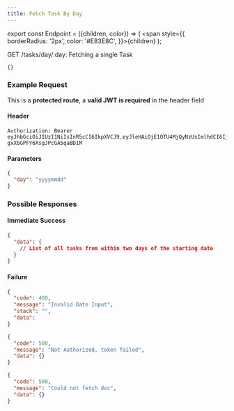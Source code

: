 ```yaml
---
title: Fetch Task By Day
---
```


export const Endpoint = ({children, color}) => ( <span style={{
borderRadius: '2px',
color: '#E83E8C',
}}>{children}</span> );

<Endpoint>GET /tasks/day/:day</Endpoint>: Fetching a single Task

```json
{}
```

### Example Request

This is a **protected route**, a **valid JWT is required** in the header field

#### Header

```
Authorization: Bearer eyJhbGciOiJIUzI1NiIsInR5cCI6IkpXVCJ9.eyJleHAiOjE1OTU4MjQyNzUsImlhdCI6IjIwMjAtMDctMjdUMDA6MjY6MTUuNzg5NTg0Mi0wNDowMCIsInN1YiI6ImNocmlzIn0.5US2_ITKcfgkpEbfsR-gxXbGPFY6XsgJPcGA5qaBD1M
```

#### Parameters

```json
{
  "day": "yyyymmdd"
}
```

### Possible Responses

#### Immediate Success

```json
{
  "data": {
    // List of all tasks from within two days of the starting date
  }
}
```

#### Failure

```json
{
  "code": 400,
  "message": "Invalid Date Input",
  "stack": "",
  "data": 
}
```

```json
{
  "code": 500,
  "message": "Not Authorized, token failed",
  "data": {}
}
```

```json
{
  "code": 500,
  "message": "Could not fetch doc",
  "data": {}
}
```

